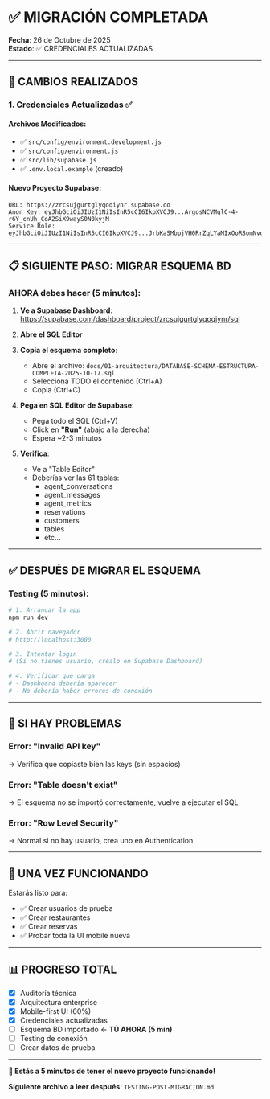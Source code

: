 # ✅ MIGRACIÓN COMPLETADA

**Fecha**: 26 de Octubre de 2025  
**Estado**: ✅ CREDENCIALES ACTUALIZADAS

---

## 🎯 CAMBIOS REALIZADOS

### 1. **Credenciales Actualizadas** ✅

#### Archivos Modificados:
- ✅ `src/config/environment.development.js`
- ✅ `src/config/environment.js`
- ✅ `src/lib/supabase.js`
- ✅ `.env.local.example` (creado)

#### Nuevo Proyecto Supabase:
```
URL: https://zrcsujgurtglyqoqiynr.supabase.co
Anon Key: eyJhbGciOiJIUzI1NiIsInR5cCI6IkpXVCJ9...ArgosNCVMqlC-4-r6Y_cnUh_CoA2SiX9wayS0N0kyjM
Service Role: eyJhbGciOiJIUzI1NiIsInR5cCI6IkpXVCJ9...JrbKaSMbpjVH0RrZqLYaMIxOoR8omNvoi4KWBnCdbdE
```

---

## 📋 SIGUIENTE PASO: MIGRAR ESQUEMA BD

### **AHORA debes hacer (5 minutos)**:

1. **Ve a Supabase Dashboard**:
   https://supabase.com/dashboard/project/zrcsujgurtglyqoqiynr/sql

2. **Abre el SQL Editor**

3. **Copia el esquema completo**:
   - Abre el archivo: `docs/01-arquitectura/DATABASE-SCHEMA-ESTRUCTURA-COMPLETA-2025-10-17.sql`
   - Selecciona TODO el contenido (Ctrl+A)
   - Copia (Ctrl+C)

4. **Pega en SQL Editor de Supabase**:
   - Pega todo el SQL (Ctrl+V)
   - Click en **"Run"** (abajo a la derecha)
   - Espera ~2-3 minutos

5. **Verifica**:
   - Ve a "Table Editor"
   - Deberías ver las 61 tablas:
     - agent_conversations
     - agent_messages
     - agent_metrics
     - reservations
     - customers
     - tables
     - etc...

---

## ✅ DESPUÉS DE MIGRAR EL ESQUEMA

### Testing (5 minutos):

```powershell
# 1. Arrancar la app
npm run dev

# 2. Abrir navegador
# http://localhost:3000

# 3. Intentar login
# (Si no tienes usuario, créalo en Supabase Dashboard)

# 4. Verificar que carga
# - Dashboard debería aparecer
# - No debería haber errores de conexión
```

---

## 🚨 SI HAY PROBLEMAS

### Error: "Invalid API key"
→ Verifica que copiaste bien las keys (sin espacios)

### Error: "Table doesn't exist"
→ El esquema no se importó correctamente, vuelve a ejecutar el SQL

### Error: "Row Level Security"
→ Normal si no hay usuario, crea uno en Authentication

---

## 🎉 UNA VEZ FUNCIONANDO

Estarás listo para:
- ✅ Crear usuarios de prueba
- ✅ Crear restaurantes
- ✅ Crear reservas
- ✅ Probar toda la UI mobile nueva

---

## 📊 PROGRESO TOTAL

- [x] Auditoría técnica
- [x] Arquitectura enterprise
- [x] Mobile-first UI (60%)
- [x] Credenciales actualizadas
- [ ] Esquema BD importado ← **TÚ AHORA (5 min)**
- [ ] Testing de conexión
- [ ] Crear datos de prueba

---

**🚀 Estás a 5 minutos de tener el nuevo proyecto funcionando!**

**Siguiente archivo a leer después**: `TESTING-POST-MIGRACION.md`

